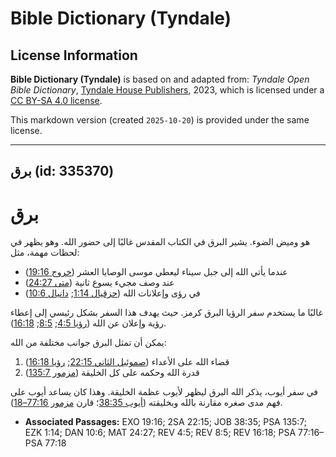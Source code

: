 # Bible Dictionary (Tyndale)

## License Information

**Bible Dictionary (Tyndale)** is based on and adapted from: _Tyndale Open Bible Dictionary_, [Tyndale House Publishers](https://tyndaleopenresources.com/), 2023, which is licensed under a [CC BY-SA 4.0 license](https://creativecommons.org/licenses/by-sa/4.0/legalcode.en).

This markdown version (created `2025-10-20`) is provided under the same license.



--------------------------------

## برق (id: 335370)

برق
===

هو وميض الضوء. يشير البرق في الكتاب المقدس غالبًا إلى حضور الله. وهو يظهر في لحظات مهمة، مثل:

* عندما يأتي الله إلى جبل سيناء ليعطي موسى الوصايا العشر ([خروج 19:16](https://ref.ly/Exod19:16))
* عند وصف مجيء يسوع ثانية ([متى 24:27](https://ref.ly/Matt24:27))
* في رؤى وإعلانات الله ([حزقيال 1:14](https://ref.ly/Ezek1:14); [دانيال 10:6](https://ref.ly/Dan10:6))

غالبًا ما يستخدم سفر الرؤيا البرق كرمز. حيث يهدف هذا السفر بشكل رئيسي إلى إعطاء رؤية وإعلان عن الله ([رؤيا 4:5](https://ref.ly/Rev4:5); [8:5](https://ref.ly/Rev8:5); [16:18](https://ref.ly/Rev16:18)).

يمكن أن تمثل البرق جوانب مختلفة من الله:

1. قضاء الله على الأعداء ([صموئيل الثاني 22:15](https://ref.ly/2Sam22:15); [رؤيا 16:18](https://ref.ly/Rev16:18))
2. قدرة الله وحكمه على كل الخليقة ([مزمور 135:7](https://ref.ly/Ps135:7))

في سفر أيوب، يذكر الله البرق ليظهر لأيوب عظمة الخليقة. وهذا كان يساعد أيوب على فهم مدى صغره مقارنة بالله وبخليقته ([أيوب 38:35](https://ref.ly/Job38:35)؛ قارن [مزمور 77:16–18](https://ref.ly/Ps77:16-Ps77:18)).

* **Associated Passages:** EXO 19:16; 2SA 22:15; JOB 38:35; PSA 135:7; EZK 1:14; DAN 10:6; MAT 24:27; REV 4:5; REV 8:5; REV 16:18; PSA 77:16–PSA 77:18

